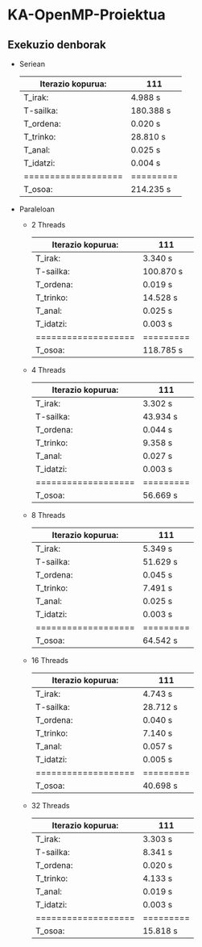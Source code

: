 # KA-OpenMP-Proiektua
## Exekuzio denborak
* Seriean

    | Iterazio kopurua: | 111       |
    |-------------------|---------  |
    | T_irak:           | 4.988 s   |
    | T-sailka:         | 180.388 s |
    | T_ordena:         | 0.020 s   |
    | T_trinko:         | 28.810 s  |
    | T_anal:           | 0.025 s   |
    | T_idatzi:         | 0.004 s   |
    |===================|=========  |
    | T_osoa:           | 214.235 s |
    
* Paraleloan

    * 2 Threads

        | Iterazio kopurua: | 111       |
        |-------------------|---------  |
        | T_irak:           | 3.340 s   |
        | T-sailka:         | 100.870 s |
        | T_ordena:         | 0.019 s   |
        | T_trinko:         | 14.528 s  |
        | T_anal:           | 0.025 s   |
        | T_idatzi:         | 0.003 s   |
        |===================|=========  |
        | T_osoa:           | 118.785 s |

    * 4 Threads
    
        | Iterazio kopurua: | 111      |
        |-------------------|--------- |
        | T_irak:           | 3.302 s  |
        | T-sailka:         | 43.934 s |
        | T_ordena:         | 0.044 s  |
        | T_trinko:         | 9.358 s  |
        | T_anal:           | 0.027 s  |
        | T_idatzi:         | 0.003 s  |
        |===================|========= |
        | T_osoa:           | 56.669 s |
    
    * 8 Threads
    
        | Iterazio kopurua: | 111       |
        |-------------------|---------  |
        | T_irak:           | 5.349 s   |
        | T-sailka:         | 51.629 s  |
        | T_ordena:         | 0.045 s   |
        | T_trinko:         | 7.491 s   |
        | T_anal:           | 0.025 s   |
        | T_idatzi:         | 0.003 s   |
        |===================|=========  |
        | T_osoa:           | 64.542 s  |
    
    * 16 Threads

        | Iterazio kopurua: | 111     |
        |-------------------|---------|
        | T_irak:           | 4.743 s |
        | T-sailka:         | 28.712 s |
        | T_ordena:         | 0.040 s |
        | T_trinko:         | 7.140 s |
        | T_anal:           | 0.057 s |
        | T_idatzi:         | 0.005 s |
        |===================|=========|
        | T_osoa:           | 40.698 s |

    * 32 Threads

        | Iterazio kopurua: | 111      |
        |-------------------|--------- |
        | T_irak:           | 3.303  s |
        | T-sailka:         | 8.341  s |
        | T_ordena:         | 0.020  s |
        | T_trinko:         | 4.133  s |
        | T_anal:           | 0.019  s |
        | T_idatzi:         | 0.003  s |
        |===================|========= |
        | T_osoa:           | 15.818 s |
